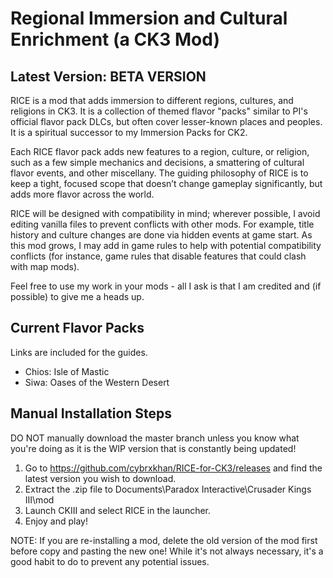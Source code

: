 # Regional Immersion and Cultural Enrichment (a CK3 Mod)

## Latest Version: BETA VERSION

RICE is a mod that adds immersion to different regions, cultures, and religions in CK3. It is a collection of themed flavor "packs" similar to PI's official flavor pack DLCs, but often cover lesser-known places and peoples. It is a spiritual successor to my Immersion Packs for CK2.

Each RICE flavor pack adds new features to a region, culture, or religion, such as a few simple mechanics and decisions, a smattering of cultural flavor events, and other miscellany. The guiding philosophy of RICE is to keep a tight, focused scope that doesn’t change gameplay significantly, but adds more flavor across the world.

RICE will be designed with compatibility in mind; wherever possible, I avoid editing vanilla files to prevent conflicts with other mods. For example, title history and culture changes are done via hidden events at game start. As this mod grows, I may add in game rules to help with potential compatibility conflicts (for instance, game rules that disable features that could clash with map mods).

Feel free to use my work in your mods - all I ask is that I am credited and (if possible) to give me a heads up.

## Current Flavor Packs

Links are included for the guides.

- Chios: Isle of Mastic
- Siwa: Oases of the Western Desert


## Manual Installation Steps

DO NOT manually download the master branch unless you know what you're doing as it is the WIP version that is constantly being updated!

1. Go to https://github.com/cybrxkhan/RICE-for-CK3/releases and find the latest version you wish to download.
2. Extract the .zip file to Documents\Paradox Interactive\Crusader Kings III\mod
3. Launch CKIII and select RICE in the launcher.
4. Enjoy and play!

NOTE: If you are re-installing a mod, delete the old version of the mod first before copy and pasting the new one! While it's not always necessary, it's a good habit to do to prevent any potential issues.

